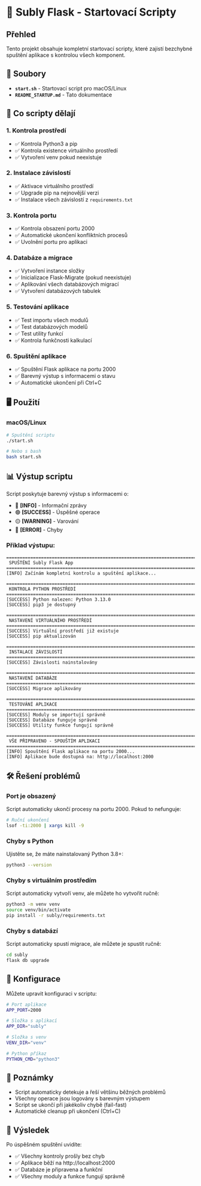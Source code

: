 # 🚀 Subly Flask - Startovací Scripty

## Přehled

Tento projekt obsahuje kompletní startovací scripty, které zajistí bezchybné spuštění aplikace s kontrolou všech komponent.

## 📁 Soubory

- **`start.sh`** - Startovací script pro macOS/Linux
- **`README_STARTUP.md`** - Tato dokumentace

## 🎯 Co scripty dělají

### 1. **Kontrola prostředí**
- ✅ Kontrola Python3 a pip
- ✅ Kontrola existence virtuálního prostředí
- ✅ Vytvoření venv pokud neexistuje

### 2. **Instalace závislostí**
- ✅ Aktivace virtuálního prostředí
- ✅ Upgrade pip na nejnovější verzi
- ✅ Instalace všech závislostí z `requirements.txt`

### 3. **Kontrola portu**
- ✅ Kontrola obsazení portu 2000
- ✅ Automatické ukončení konfliktních procesů
- ✅ Uvolnění portu pro aplikaci

### 4. **Databáze a migrace**
- ✅ Vytvoření instance složky
- ✅ Inicializace Flask-Migrate (pokud neexistuje)
- ✅ Aplikování všech databázových migrací
- ✅ Vytvoření databázových tabulek

### 5. **Testování aplikace**
- ✅ Test importu všech modulů
- ✅ Test databázových modelů
- ✅ Test utility funkcí
- ✅ Kontrola funkčnosti kalkulací

### 6. **Spuštění aplikace**
- ✅ Spuštění Flask aplikace na portu 2000
- ✅ Barevný výstup s informacemi o stavu
- ✅ Automatické ukončení při Ctrl+C

## 🖥️ Použití

### macOS/Linux
```bash
# Spuštění scriptu
./start.sh

# Nebo s bash
bash start.sh
```

## 📊 Výstup scriptu

Script poskytuje barevný výstup s informacemi o:

- 🔵 **[INFO]** - Informační zprávy
- 🟢 **[SUCCESS]** - Úspěšné operace
- 🟡 **[WARNING]** - Varování
- 🔴 **[ERROR]** - Chyby

### Příklad výstupu:
```
=============================================================================
 SPUŠTĚNÍ Subly Flask App
=============================================================================
[INFO] Začínám kompletní kontrolu a spuštění aplikace...

=============================================================================
 KONTROLA PYTHON PROSTŘEDÍ
=============================================================================
[SUCCESS] Python nalezen: Python 3.13.0
[SUCCESS] pip3 je dostupný

=============================================================================
 NASTAVENÍ VIRTUÁLNÍHO PROSTŘEDÍ
=============================================================================
[SUCCESS] Virtuální prostředí již existuje
[SUCCESS] pip aktualizován

=============================================================================
 INSTALACE ZÁVISLOSTÍ
=============================================================================
[SUCCESS] Závislosti nainstalovány

=============================================================================
 NASTAVENÍ DATABÁZE
=============================================================================
[SUCCESS] Migrace aplikovány

=============================================================================
 TESTOVÁNÍ APLIKACE
=============================================================================
[SUCCESS] Moduly se importují správně
[SUCCESS] Databáze funguje správně
[SUCCESS] Utility funkce fungují správně

=============================================================================
 VŠE PŘIPRAVENO - SPOUŠTÍM APLIKACI
=============================================================================
[INFO] Spouštění Flask aplikace na portu 2000...
[INFO] Aplikace bude dostupná na: http://localhost:2000
```

## 🛠️ Řešení problémů

### Port je obsazený
Script automaticky ukončí procesy na portu 2000. Pokud to nefunguje:
```bash
# Ruční ukončení
lsof -ti:2000 | xargs kill -9
```

### Chyby s Python
Ujistěte se, že máte nainstalovaný Python 3.8+:
```bash
python3 --version
```

### Chyby s virtuálním prostředím
Script automaticky vytvoří venv, ale můžete ho vytvořit ručně:
```bash
python3 -m venv venv
source venv/bin/activate
pip install -r subly/requirements.txt
```

### Chyby s databází
Script automaticky spustí migrace, ale můžete je spustit ručně:
```bash
cd subly
flask db upgrade
```

## 🔧 Konfigurace

Můžete upravit konfiguraci v scriptu:

```bash
# Port aplikace
APP_PORT=2000

# Složka s aplikací
APP_DIR="subly"

# Složka s venv
VENV_DIR="venv"

# Python příkaz
PYTHON_CMD="python3"
```

## 📝 Poznámky

- Script automaticky detekuje a řeší většinu běžných problémů
- Všechny operace jsou logovány s barevným výstupem
- Script se ukončí při jakékoliv chybě (fail-fast)
- Automatické cleanup při ukončení (Ctrl+C)

## 🎉 Výsledek

Po úspěšném spuštění uvidíte:
- ✅ Všechny kontroly prošly bez chyb
- ✅ Aplikace běží na http://localhost:2000
- ✅ Databáze je připravena a funkční
- ✅ Všechny moduly a funkce fungují správně
